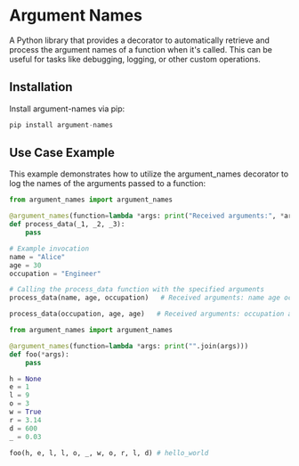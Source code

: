 # Argument Names

A Python library that provides a decorator to automatically retrieve and process the argument names of a function when it's called. This can be useful for tasks like debugging, logging, or other custom operations.

## Installation

Install argument-names via pip:

```python
pip install argument-names
```


## Use Case Example
This example demonstrates how to utilize the argument_names decorator to log the names of the arguments passed to a function:
```py
from argument_names import argument_names

@argument_names(function=lambda *args: print("Received arguments:", *args))
def process_data(_1, _2, _3):
    pass

# Example invocation
name = "Alice"
age = 30
occupation = "Engineer"

# Calling the process_data function with the specified arguments
process_data(name, age, occupation)   # Received arguments: name age occupation

process_data(occupation, age, age)   # Received arguments: occupation age age
```

```py
from argument_names import argument_names

@argument_names(function=lambda *args: print("".join(args)))
def foo(*args):
    pass

h = None
e = 1
l = 9
o = 3
w = True
r = 3.14
d = 600
_ = 0.03

foo(h, e, l, l, o, _, w, o, r, l, d) # hello_world
```
